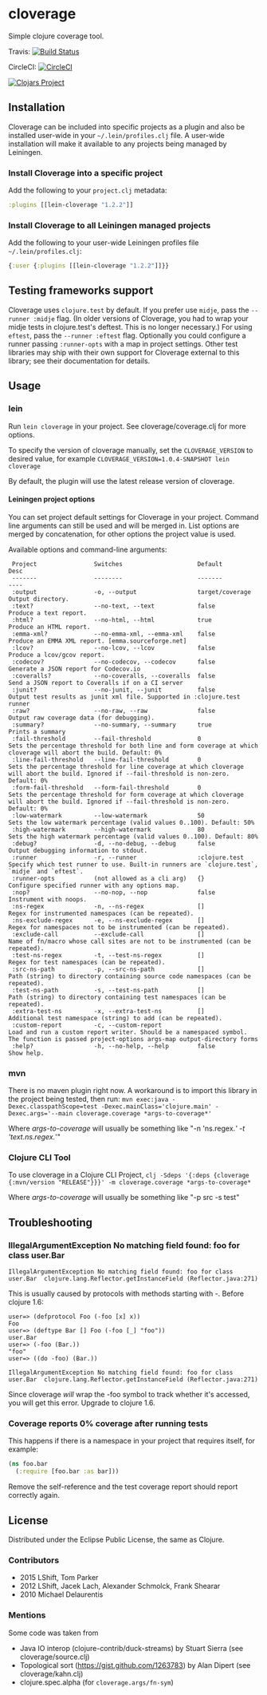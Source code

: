 cloverage
=========

Simple clojure coverage tool.

Travis: [![Build Status](https://travis-ci.org/cloverage/cloverage.svg?branch=master)](https://travis-ci.org/cloverage/cloverage)

CircleCI: [![CircleCI](https://circleci.com/gh/cloverage/cloverage.svg?style=shield)](https://circleci.com/gh/cloverage/cloverage)

[![Clojars Project](http://clojars.org/lein-cloverage/latest-version.svg)](http://clojars.org/lein-cloverage)

## Installation

Cloverage can be included into specific projects as a plugin and also be installed user-wide in your `~/.lein/profiles.clj` file. A user-wide installation will make it available to any projects being managed by Leiningen.

### Install Cloverage into a specific project

Add the following to your `project.clj` metadata:

``` clojure
:plugins [[lein-cloverage "1.2.2"]]
```

### Install Cloverage to all Leiningen managed projects

Add the following to your user-wide Leiningen profiles file `~/.lein/profiles.clj`:

``` clojure
{:user {:plugins [[lein-cloverage "1.2.2"]]}}
```

## Testing frameworks support

Cloverage uses `clojure.test` by default. If you prefer use `midje`, pass the `--runner :midje` flag. (In older versions of Cloverage, you had to wrap your midje tests in clojure.test's deftest. This is no longer necessary.) For using `eftest`, pass the `--runner :eftest` flag. Optionally you could configure a runner passing `:runner-opts` with a map in project settings. Other test libraries may ship with their own support for Cloverage external to this library; see their documentation for details.

## Usage

### lein
Run `lein cloverage` in your project. See cloverage/coverage.clj for more
options.

To specify the version of cloverage manually, set the `CLOVERAGE_VERSION`
to desired value, for example `CLOVERAGE_VERSION=1.0.4-SNAPSHOT lein cloverage`

By default, the plugin will use the latest release version of cloverage.

#### Leiningen project options
You can set project default settings for Cloverage in your
project. Command line arguments can still be used and will be merged
in. List options are merged by concatenation, for other options the
project value is used.

Available options and command-line arguments:
```
 Project                Switches                     Default          Desc
 -------                --------                     -------          ----
 :output                -o, --output                 target/coverage  Output directory.
 :text?                 --no-text, --text            false            Produce a text report.
 :html?                 --no-html, --html            true             Produce an HTML report.
 :emma-xml?             --no-emma-xml, --emma-xml    false            Produce an EMMA XML report. [emma.sourceforge.net]
 :lcov?                 --no-lcov, --lcov            false            Produce a lcov/gcov report.
 :codecov?              --no-codecov, --codecov      false            Generate a JSON report for Codecov.io
 :coveralls?            --no-coveralls, --coveralls  false            Send a JSON report to Coveralls if on a CI server
 :junit?                --no-junit, --junit          false            Output test results as junit xml file. Supported in :clojure.test runner
 :raw?                  --no-raw, --raw              false            Output raw coverage data (for debugging).
 :summary?              --no-summary, --summary      true             Prints a summary
 :fail-threshold        --fail-threshold             0                Sets the percentage threshold for both line and form coverage at which cloverage will abort the build. Default: 0%
 :line-fail-threshold   --line-fail-threshold        0                Sets the percentage threshold for line coverage at which cloverage will abort the build. Ignored if --fail-threshold is non-zero. Default: 0%
 :form-fail-threshold   --form-fail-threshold        0                Sets the percentage threshold for form coverage at which cloverage will abort the build. Ignored if --fail-threshold is non-zero. Default: 0%
 :low-watermark         --low-watermark              50               Sets the low watermark percentage (valid values 0..100). Default: 50%
 :high-watermark        --high-watermark             80               Sets the high watermark percentage (valid values 0..100). Default: 80%
 :debug?                -d, --no-debug, --debug      false            Output debugging information to stdout.
 :runner                -r, --runner                 :clojure.test    Specify which test runner to use. Built-in runners are `clojure.test`, `midje` and `eftest`.
 :runner-opts           (not allowed as a cli arg)   {}               Configure specified runner with any options map.
 :nop?                  --no-nop, --nop              false            Instrument with noops.
 :ns-regex              -n, --ns-regex               []               Regex for instrumented namespaces (can be repeated).
 :ns-exclude-regex      -e, --ns-exclude-regex       []               Regex for namespaces not to be instrumented (can be repeated).
 :exclude-call          --exclude-call               []               Name of fn/macro whose call sites are not to be instrumented (can be repeated).
 :test-ns-regex         -t, --test-ns-regex          []               Regex for test namespaces (can be repeated).
 :src-ns-path           -p, --src-ns-path            []               Path (string) to directory containing source code namespaces (can be repeated).
 :test-ns-path          -s, --test-ns-path           []               Path (string) to directory containing test namespaces (can be repeated).
 :extra-test-ns         -x, --extra-test-ns          []               Additional test namespace (string) to add (can be repeated).
 :custom-report         -c, --custom-report                           Load and run a custom report writer. Should be a namespaced symbol. The function is passed project-options args-map output-directory forms
 :help?                 -h, --no-help, --help        false            Show help.
```

### mvn

There is no maven plugin right now. A workaround is to import this library in the
project being tested, then run:
`mvn exec:java -Dexec.classpathScope=test -Dexec.mainClass='clojure.main' -Dexec.args='--main cloverage.coverage *args-to-coverage*'`

Where *args-to-coverage* will usually be something like "-n 'ns.regex.*' -t 'text.ns.regex.*'"

### Clojure CLI Tool

To use cloverage in a Clojure CLI Project,
`clj -Sdeps '{:deps {cloverage {:mvn/version "RELEASE"}}}' -m cloverage.coverage *args-to-coverage*`

Where *args-to-coverage* will usually be something like "-p src -s test"


## Troubleshooting

### IllegalArgumentException No matching field found: foo for class user.Bar

    IllegalArgumentException No matching field found: foo for class user.Bar  clojure.lang.Reflector.getInstanceField (Reflector.java:271)

This is usually caused by protocols with methods starting with -. Before clojure 1.6:
```
user=> (defprotocol Foo (-foo [x] x))
Foo
user=> (deftype Bar [] Foo (-foo [_] "foo"))
user.Bar
user=> (-foo (Bar.))
"foo"
user=> ((do -foo) (Bar.))

IllegalArgumentException No matching field found: foo for class user.Bar  clojure.lang.Reflector.getInstanceField (Reflector.java:271)
```

Since cloverage *will* wrap the -foo symbol to track whether it's accessed, you will get this error. Upgrade to clojure 1.6.

### Coverage reports 0% coverage after running tests

This happens if there is a namespace in your project that requires itself, for example:

```clojure
(ns foo.bar
  (:require [foo.bar :as bar]))
```

Remove the self-reference and the test coverage report should report correctly again.

## License

Distributed under the Eclipse Public License, the same as Clojure.

### Contributors

* 2015 LShift, Tom Parker
* 2012 LShift, Jacek Lach, Alexander Schmolck, Frank Shearar
* 2010 Michael Delaurentis

### Mentions

Some code was taken from
* Java IO interop (clojure-contrib/duck-streams) by Stuart Sierra (see cloverage/source.clj)
* Topological sort (https://gist.github.com/1263783) by Alan Dipert (see cloverage/kahn.clj)
* clojure.spec.alpha (for `cloverage.args/fn-sym`)

